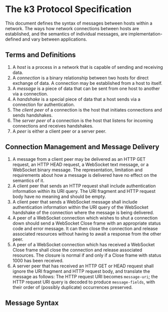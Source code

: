 # The k3 Protocol Specification

This document defines the syntax of messages between hosts within a network. The
ways how network connections between hosts are established, and the semantics of
individual messages, are implementation-defined and vary between applications.

## Terms and Definitions

1. A _host_ is a process in a network that is capable of sending and receiving
   data.
2. A _connection_ is a binary relationship between two hosts for direct exchange
   of data. A connection may be established from a host to itself.
3. A _message_ is a piece of data that can be sent from one host to another via
   a connection.
4. A _handshake_ is a special piece of data that a host sends via a connection
   for authentication.
5. The _client peer_ of a connection is the host that initiates connections and
   sends handshakes.
6. The _server peer_ of a connection is the host that listens for incoming
   connections and receives handshakes.
7. A _peer_ is either a client peer or a server peer.

## Connection Management and Message Delivery

1. A message from a client peer may be delivered as an HTTP GET request, an HTTP
   HEAD request, a WebSocket text message, or a WebSocket binary message. The
   representation, limitation and requirements about how a message is delivered
   have no effect on the semantics of it.
2. A client peer that sends an HTTP request shall include authentication
   information within its URI query. The URI fragment and HTTP request body have
   no meaning and should be empty.
3. A client peer that sends a WebSocket message shall include authentication
   information within the URI query of the WebSocket handshake of the connection
   where the message is being delivered.
4. A peer of a WebSocket connection which wishes to shut a connection down
   should send a WebSocket Close frame with an appropriate status code and error
   message. It can then close the connection and release associated resources
   without having to await a response from the other peer.
5. A peer of a WebSocket connection which has received a WebSocket Close frame
   shall close the connection and release associated resources. The closure is
   normal if and only if a Close frame with status 1000 has been received.
6. A server peer that has received an HTTP GET or HEAD request shall ignore the
   URI fragment and HTTP request body, and translate the message as follows: The
   HTTP request URI becomes `message-uri`; the HTTP request URI query is decoded
   to produce `message-fields`, with their order of (possibly duplicate)
   occurrences preserved.

## Message Syntax

